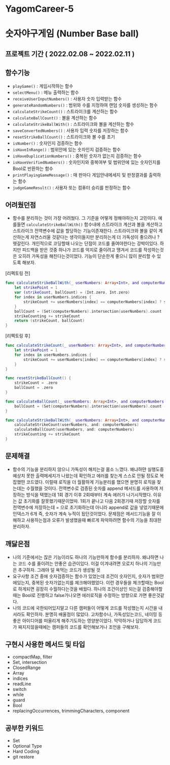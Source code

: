 # YagomCareer-5



# 숫자야구게임 (Number Base ball)

## 프로젝트 기간 ( 2022.02.08 ~ 2022.02.11 )

## 함수기능
- `playGame()` : 게임시작하는 함수
- `selectMenu()` : 메뉴 출력하는 함수
- `receiveUserInputNumbers()` : 사용자 숫자 입력받는 함수
- `generateRandomNumbers()` : 범위와 수를 지정하여 랜덤 숫자를 생성하는 함수
- `calculateStrikeCount()` : 스트라이크를 계산하는 함수
- `calculateBallCount()` : 볼을 계산하는 함수
- `calculateStrikeBallWith()` : 스트라이크와 볼을 계산하는 함수
- `saveConvertedNumbers()` : 사용자 입력 숫자를 저장하는 함수
- `resetStrikeBallCount()` : 스트라이크와 볼 수를 초기
- `isNumber()` : 숫자인지 검증하는 함수
- `isHaveInRange()` : 범위안에 있는 숫자인지 검증하는 함수
- `isHaveDuplicationNumbers()` : 중복된 숫자가 없는지 검증하는 함수
- `isHaveVerifiedNumbers()` : 숫자인지와 중복여부 및 범위안에 있는 숫자인지를 Bool로 반환하는 함수
- `printPlayingGameMessage()` : 매 판마다 게임안내메세지 및 판정결과를 출력하는 함수
- `judgeGameResult()` : 사용자 또는 컴퓨터 승리를 판정하는 함수

## 어려웠던점

- 함수를 분리하는 것이 가장 어려웠다. 그 기준을 어떻게 정해야하는지 고민이다. 예를들면 `calculateStrikeBallWith()` 함수내에 스트라이크 계산과 볼을 계산하고 스트라이크 전역변수에 값을 할당하는 기능이존재한다.
  스트라이크와 볼을 같이 계산하는게 자연스러울 것같다는 생각이들지만 분리하는게 더 가독성이 좋으려나 ? 헷갈린다. 개인적으로 코딩할때 나오는 단점이 코드를 줄여야한다는 강박이있다. 하지만 피드백을 받은 것중 하나가 코드를 억지로 줄이려고 땡겨서 코드를 작성하는것은 오히려 가독성을 해친다는것이었다. 기능이 단순한게 좋으니 많이 분리할 수 있도록 해보자.

[리펙토링 전]
```Swift
func calculateStrikeBallWith(_ userNumbers: Array<Int>, and computerNumbers: Array<Int>) -> (strikeResult: Int, ballResult: Int) {
    let strikePoint = 1
    var (strikeCount, ballCount) = (Int.zero, Int.zero)
    for index in userNumbers.indices {
        strikeCount += userNumbers[index] == computerNumbers[index] ? strikePoint : .zero
    }
    ballCount = (Set(computerNumbers).intersection(userNumbers).count - strikeCount)
    strikeCounting += strikeCount
    return (strikeCount, ballCount)
}
```
[리펙토링 후]
```Swift
func calculateStrikeCount(_ userNumbers: Array<Int>, and computerNumbers: Array<Int>) {
    let strikePoint = 1
    for index in userNumbers.indices {
        strikeCount += userNumbers[index] == computerNumbers[index] ? strikePoint : .zero
    }
}

func resetStrikeBallCount() {
    strikeCount = .zero
    ballCount = .zero
}

func calculateBallCount(_ userNumbers: Array<Int>, and computerNumbers: Array<Int>) {
    ballCount = (Set(computerNumbers).intersection(userNumbers).count - strikeCount)
}

func calculateStrikeBallWith(_ userNumbers: Array<Int>, and computerNumbers: Array<Int>) {
    calculateStrikeCount(userNumbers, and: computerNumbers)
    calculateBallCount(userNumbers, and: computerNumbers)
    strikeCounting += strikeCount
}
```


## 문제해결
- 함수의 기능을 분리하지 않으니 가독성이 해치는걸 몸소 느꼈다. 왜냐하먄 실행도중 예상치 못한 출력메세지가 나왔는데 확인하고 에러를 찾는게 스스로 안될 정도로 복잡했떤 코드였다. 이럴때 로직을 더 월활하게 기능분리를 했으면 분명히 로직을 찾는데는 수월했을 것이다. 전역변수로 검증된 숫자를 append 메서드를 사용하여 저장하는 방식을 택했는데 1회 경기 이후 2회때부터 계속 에러가 나기시작했다. 이유는 값 초기화를 잘못했기때문이었따.
1회가 끝나고 다음 2회경기때 저장할 숫자를 전역변수에 저장하는데 = 으로 초기화하는데 아니라 append로 값을 넣었기때문에 인덱스가 6개 즉, 숫자가 계속 누적이 됬던것이었다. 문제점은 메서드기능을 잘 이해하고 사용하는점과 오류가 발생했을때 빠르게 파악하려면 함수의 기능을 최대한 분리하자.

## 깨닳은점
- 나의 기준에서는 잖은 기능이라도 하나의 기능만하게 함수를 분리하자. 왜냐하면 나는 코드 수를 줄이려는 안좋은 습관이있다. 이걸 이겨내려면 오로지 하나의 기능만은 추구하자. 그래야 덜 욕먹는 코드가 생성될 것
- 요구사항 조건 중에 숫자검증하는 함수가 있었는데 조건이 숫자인지, 숫자가 범위안에있는지, 중복된 숫자가없는지를 체크해야했었다. 이런 경우들을 체크할때는 Bool로 하게되면 굉장히 수월하다는것을 배웠다.
  하나의 조건이상인 되는걸 검증해야할때는 Bool로 진행하고 false가나오면 에러로직을 수정하는 방향으로 가면 좋은것같다.
- 나의 코드에 국한되어있지말고 다른 캠퍼들이 어떻게 코드를 작성했는지 시간을 내서라도 확인하자. 분명히 배울점이 많았다. 고차함수나, 가독성있는코드, 네이밍 등 좋은 아이디어를 떠올리게 해주기도하는 영양분이었다.
  막막하거나 답답하게 코드가 짜지지않을때에는 캠퍼들의 코드를 확인해보거나 조언을 구해보자.

## 구현시 사용한 메서드 및 타입
- compactMap, filter
- Set, intersection
- ClosedRange
- Array
- indices
- readLine
- switch
- while
- guard
- Bool
- replacingOccurrences, trimmingCharacters, component


## 공부한 키워드
- Set
- Optional Type
- Hard Coding
- git restore
